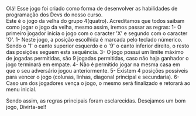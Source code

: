 Olá!
Esse jogo foi criado como forma de desenvolver as habilidades de programação dos Devs do nosso curso.                                                 
Este é o jogo da velha do grupo 4(quatro).
Acreditamos que todos saibam como jogar o jogo da velha, mesmo assim, iremos passar as regras:
1- O primeiro jogador inicia o jogo com o caracter 'X' e segundo com o caracter 'O'.
1- Neste jogo, a posição escolhida é marcada pelo teclado númerico. Sendo o '1' o canto superior esquerdo e o '9' o canto inferior direito, o resto das posições seguem esta sequência.
3- O jogo possui um limite máximo de jogadas permitidas, são 9 jogadas permitidas, caso não haja ganhador o jogo terminará em empate.
4- Não é permitido jogar na mesma casa em que o seu adversário jogou anteriormente.
5- Existem 4 posições possiveis para vencer o jogo (colunas, linhas, diagonal principal e secundaria).
6- Caso um dos jogadores vença o jogo, o mesmo será finalizado e retorará ao menu inicial.

Sendo assim, as regras principais foram esclarecidas. Desejamos um bom jogo, Divirta-se!!
